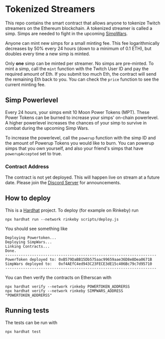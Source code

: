 # Tokenized Streamers

This repo contains the smart contract that allows anyone to tokenize Twitch streamers on the Ethereum blockchain. A tokenized streamer is called a simp. Simps are needed to fight in the upcoming [SimpWars](https://github.com/buhrmi/simpwars).

Anyone can mint new simps for a small minting fee. This fee logarithmically decreases by 50% every 24 hours (down to a minimum of 0.1 ETH), but doubles every time a new simp is minted.

Only **one** simp can be minted per streamer. No simps are pre-minted. To mint a simp, call the `mint` function with the Twitch User ID and pay the required amount of Eth. If you submit too much Eth, the contract will send the remaining Eth back to you. You can check the `price` function to see the current minting fee.

## Simp Powerlevel

Every 24 hours, your simps emit 10 Moon Power Tokens (MPT). These Power Tokens can be burned to increase your simps' on-chain powerlevel. A higher powerlevel increases the chances of your simp to survive in combat during the upcoming Simp Wars.

To increase the powerlevel, call the `powerup` function with the simp ID and the amount of Powerup Tokens you would like to burn. You can powerup simps that you own yourself, and also your friend's simps that have `powerupAccepted` set to true.

### Contract Address

The contract is not yet deployed. This will happen live on stream at a future date. Please join the [Discord Server](https://discord.gg/VH2haTs) for announcements.

## How to deploy

This is a [Hardhat](https://hardhat.org) project. To deploy (for example on Rinkeby) run 

```
npx hardhat run --network rinkeby scripts/deploy.js
```

You should see something like

```
Deploying Powertoken...
Deploying SimpWars...
Linking Contracts...
Done.
--------------------------------------------------------------------
PowerToken deployed to: 0xB579DaBB15Db575aac99659aae36D8e8Dea0671B
SimpWars deployed to:   0xf4AEfC4ed943C23FECE3dE15c406Bc79c7d95710
--------------------------------------------------------------------
```

You can then verify the contracts on Etherscan with

```
npx hardhat verify --network rinkeby POWERTOKEN_ADDRERSS
npx hardhat verify --network rinkeby SIMPWARS_ADDRESS "POWERTOKEN_ADDRERSS"
```

## Running tests

The tests can be run with 

```
npx hardhat test
```
